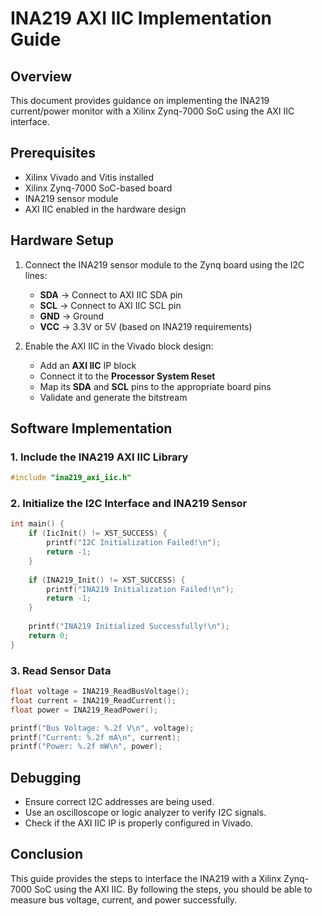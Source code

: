 # INA219 AXI IIC Implementation Guide

## Overview
This document provides guidance on implementing the INA219 current/power monitor with a Xilinx Zynq-7000 SoC using the AXI IIC interface.

## Prerequisites
- Xilinx Vivado and Vitis installed
- Xilinx Zynq-7000 SoC-based board
- INA219 sensor module
- AXI IIC enabled in the hardware design

## Hardware Setup
1. Connect the INA219 sensor module to the Zynq board using the I2C lines:
   - **SDA** -> Connect to AXI IIC SDA pin
   - **SCL** -> Connect to AXI IIC SCL pin
   - **GND** -> Ground
   - **VCC** -> 3.3V or 5V (based on INA219 requirements)

2. Enable the AXI IIC in the Vivado block design:
   - Add an **AXI IIC** IP block
   - Connect it to the **Processor System Reset**
   - Map its **SDA** and **SCL** pins to the appropriate board pins
   - Validate and generate the bitstream

## Software Implementation
### 1. Include the INA219 AXI IIC Library
```c
#include "ina219_axi_iic.h"
```

### 2. Initialize the I2C Interface and INA219 Sensor
```c
int main() {
    if (IicInit() != XST_SUCCESS) {
        printf("I2C Initialization Failed!\n");
        return -1;
    }
    
    if (INA219_Init() != XST_SUCCESS) {
        printf("INA219 Initialization Failed!\n");
        return -1;
    }
    
    printf("INA219 Initialized Successfully!\n");
    return 0;
}
```

### 3. Read Sensor Data
```c
float voltage = INA219_ReadBusVoltage();
float current = INA219_ReadCurrent();
float power = INA219_ReadPower();

printf("Bus Voltage: %.2f V\n", voltage);
printf("Current: %.2f mA\n", current);
printf("Power: %.2f mW\n", power);
```

## Debugging
- Ensure correct I2C addresses are being used.
- Use an oscilloscope or logic analyzer to verify I2C signals.
- Check if the AXI IIC IP is properly configured in Vivado.

## Conclusion
This guide provides the steps to interface the INA219 with a Xilinx Zynq-7000 SoC using the AXI IIC. By following the steps, you should be able to measure bus voltage, current, and power successfully.

